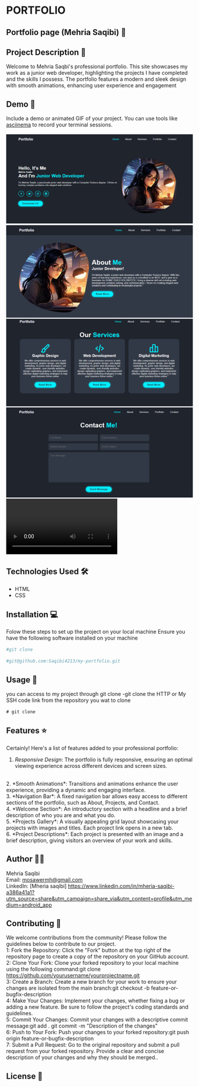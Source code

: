 # PORTFOLIO
## Portfolio page (Mehria Saqibi) 🚀

## Project Description 📝
Welcome to Mehria Saqbi's professional portfolio. This site showcases my work as a junior web developer, highlighting the projects I have completed and the skills I possess. The portfolio features a modern and sleek design with smooth animations, enhancing user experience and engagement

## Demo 📸

Include a demo or animated GIF of your project. You can use tools like [asciinema](https://asciinema.org/) to record your terminal sessions.

![Demo](./img/mehr1.png)
![Demo](./img/mehr2.png)
![Demo](./img/mehr3.png)
![Demo](./img/mehr4.png)
![Demo](./img/Untitled_%20Jun%2004,2024%2006_37%20AM.webm)

## Technologies Used 🛠️


- HTML
- CSS
## Installation 💻

Folow these steps to set up the project on your local machine 
Ensure you have the following software installed on your machine

```bash
#git clone
```

```bash
#git@github.com:Saqibi4213/my-portfolio.git
```

## Usage 🎯

you can access to my project through git clone 
-git clone the HTTP or My SSH code link from the repository you wat to clone 

``` 
# git clone
```

## Features ⭐

Certainly! Here's a list of features added to your professional portfolio:
<br />

1. *Responsive Design*: The portfolio is fully responsive, ensuring an optimal viewing experience across different devices and screen sizes.
<br />
2. *Smooth Animations*: Transitions and animations enhance the user experience, providing a dynamic and engaging interface.
<br />
3. *Navigation Bar*: A fixed navigation bar allows easy access to different sections of the portfolio, such as About, Projects, and Contact.
<br />
4. *Welcome Section*: An introductory section with a headline and a brief description of who you are and what you do.
<br />
5. *Projects Gallery*: A visually appealing grid layout showcasing your projects with images and titles. Each project link opens in a new tab.
<br />
6. *Project Descriptions*: Each project is presented with an image and a brief description, giving visitors an overview of your work and skills.


## Author 👩‍💻

Mehria Saqibi 
 <br>
 Email: mosawermh@gmail.com
 <br>
 LinkedIn: [Mheria saqibi] https://www.linkedin.com/in/mheria-saqibi-a386a41a1?utm_source=share&utm_campaign=share_via&utm_content=profile&utm_medium=android_app

## Contributing 🤝

We welcome contributions from the community! Please follow the guidelines below to contribute to our project.
<br />
1: Fork the Repository: Click the "Fork" button at the top right of the repository page to create a copy of the repository on your GitHub account.
<br />
2: Clone Your Fork: Clone your forked repository to your local machine using the following command:git clone https://github.com/yourusername/yourprojectname.git
<br />
3: Create a Branch: Create a new branch for your work to ensure your changes are isolated from the main branch:git checkout -b feature-or-bugfix-description
<br />
4: Make Your Changes: Implement your changes, whether fixing a bug or adding a new feature. Be sure to follow the project's coding standards and guidelines.
<br />
5: Commit Your Changes: Commit your changes with a descriptive commit message:git add .
git commit -m "Description of the changes"
<br />
6: Push to Your Fork: Push your changes to your forked repository:git push origin feature-or-bugfix-description
<br />
7: Submit a Pull Request: Go to the original repository and submit a pull request from your forked repository. Provide a clear and concise description of your changes and why they should be merged..

## License 📜

